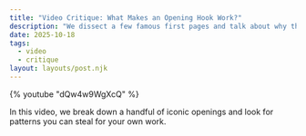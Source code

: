 ```yaml
---
title: "Video Critique: What Makes an Opening Hook Work?"
description: "We dissect a few famous first pages and talk about why they grip us."
date: 2025-10-18
tags:
  - video
  - critique
layout: layouts/post.njk
---
```


{% youtube "dQw4w9WgXcQ" %}

In this video, we break down a handful of iconic openings and look for patterns you can steal for your own work.
